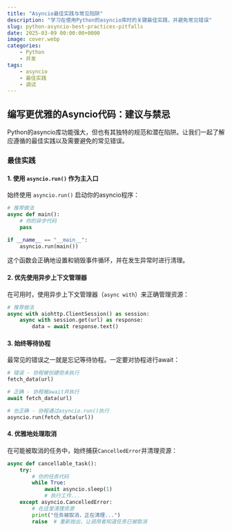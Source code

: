 ```yaml
---
title: "Asyncio最佳实践与常见陷阱"
description: "学习在使用Python的asyncio库时的关键最佳实践，并避免常见错误"
slug: python-asyncio-best-practices-pitfalls
date: 2025-03-09 00:00:00+0000
image: cover.webp
categories:
    - Python
    - 并发
tags:
    - asyncio
    - 最佳实践
    - 调试
---
```


## 编写更优雅的Asyncio代码：建议与禁忌

Python的asyncio库功能强大，但也有其独特的规范和潜在陷阱。让我们一起了解应遵循的最佳实践以及需要避免的常见错误。

### 最佳实践

#### 1. 使用 `asyncio.run()` 作为主入口

始终使用 `asyncio.run()` 启动你的asyncio程序：

```python
# 推荐做法
async def main():
    # 你的异步代码
    pass

if __name__ == "__main__":
    asyncio.run(main())
```

这个函数会正确地设置和销毁事件循环，并在发生异常时进行清理。

#### 2. 优先使用异步上下文管理器

在可用时，使用异步上下文管理器（`async with`）来正确管理资源：

```python
# 推荐做法
async with aiohttp.ClientSession() as session:
    async with session.get(url) as response:
        data = await response.text()
```

#### 3. 始终等待协程

最常见的错误之一就是忘记等待协程。一定要对协程进行await：

```python
# 错误 - 协程被创建但未执行
fetch_data(url)

# 正确 - 协程被await并执行
await fetch_data(url)

# 也正确 - 协程通过asyncio.run()执行
asyncio.run(fetch_data(url))
```

#### 4. 优雅地处理取消

在可能被取消的任务中，始终捕获`CancelledError`并清理资源：

```python
async def cancellable_task():
    try:
        # 你的任务代码
        while True:
            await asyncio.sleep(1)
            # 执行工作...
    except asyncio.CancelledError:
        # 在这里清理资源
        print("任务被取消，正在清理...")
        raise  # 重新抛出，让调用者知道任务已被取消
```